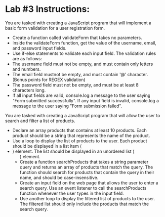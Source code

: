 # Lab #3 Instructions:

You are tasked with creating a JavaScript program that will implement a basic form validation for a user registration form.

- Create a function called validateForm that takes no parameters. 
- Inside the validateForm function, get the value of the username, email, and password input fields.
- Use if-else statements to validate each input field. The validation rules are as follows:
- The username field must not be empty, and must contain only letters and numbers.
- The email field mustnot be empty, and must contain '@' character. (Bonus points for REGEX validation)
- The password field must not be empty, and must be at least 8 characters long.
- If all input fields are valid, console.log a message to the user saying "Form submitted successfully". If any input field is invalid, console.log a message to the user saying "Form submission failed".


You are tasked with creating a JavaScript program that will allow the user to search and filter a list of products. 

- Declare an array products that contains at least 10 products. Each product should be a string that represents the name of the product.
- Use a loop to display the list of products to the user. Each product should be displayed in a list item (<li>) element. The list should be displayed in an unordered list (<ul>) element.
- Create a function searchProducts that takes a string parameter query and returns an array of products that match the query. The function should search for products that contain the query in their name, and should be case-insensitive.
- Create an input field on the web page that allows the user to enter a search query. Use an event listener to call the searchProducts function whenever the user types in the input field.
- Use another loop to display the filtered list of products to the user. The filtered list should only include the products that match the search query.

